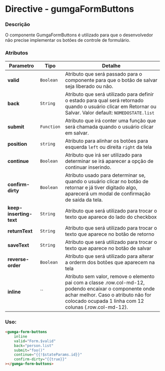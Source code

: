 # Directive - gumgaFormButtons

### Descrição
O componente GumgaFormButtons é utilizado para que o desenvolvedor não precise implementar os botões de controle de formulário.

### Atributos

| Parametro               | Tipo        | Detalhe |
| ---                     | ---         | ---     |
| **valid**               | `Boolean`   | Atributo que será passado para o componente para que o botão de salvar seja liberado ou não.|
| **back**                | `String`    | Atributo que será utilizado para definir o estado para qual será retornado quando o usuário clicar em Retornar ou Salvar. Valor default: `NOMEDOSTATE.list`|
| **submit**              | `Function`  | Atributo que irá conter uma função que será chamada quando o usuário clicar em salvar. |
| **position**            | `string`    | Atributo para alinhar os botões para esquerda `left` ou direita `right` da tela |
| **continue**            | `Boolean`   | Atributo que irá ser utilizado para determinar se irá aparecer a opção de continuar inserindo. |
| **confirm-dirty**       | `Boolean`   | Atributo usado para determinar se, quando o usuário clicar no botão de retornar e já tiver digitado algo, aparecerá um modal de confirmação de saída da tela. |
| **keep-inserting-text** | `String `   | Atributo que será utilizado para trocar o texto que aparece do lado do checkbox |
| **returnText**          | `String `   | Atributo que será utilizado para trocar o texto que aparece no botão de retorno |
| **saveText**            | `String `   | Atributo que será utilizado para trocar o texto que aparece no botão de salvar  |
| **reverse-order**       | `Boolean `  | Atributo que será utilizado para alterar a orderm dos botões que aparecem na tela |
| **inline**              | ``          | Atributo sem valor, remove o elemento pai com a classe .row.col-md-12, podendo encaixar o componente onde achar melhor. Caso o atributo não for colocado ocupada 1 linha com 12 colunas (.row.col-md-12).

### Uso:
```html
<gumga-form-buttons
    inline
    valid="Form.$valid"
    back="person.list"
    submit="foo()"
    continue="{{!$stateParams.id}}"
    confirm-dirty="{{true}}"
></gumga-form-buttons>
```
